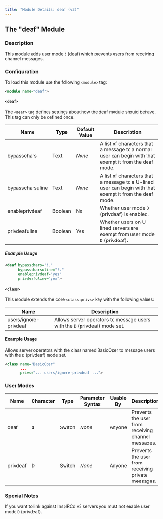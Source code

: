 ```yaml
---
title: "Module Details: deaf (v3)"
---
```


## The "deaf" Module

### Description

This module adds user mode `d` (deaf) which prevents users from receiving channel messages.

### Configuration

To load this module use the following `<module>` tag:

```xml
<module name="deaf">
```

#### `<deaf>`

The `<deaf>` tag defines settings about how the deaf module should behave. This tag can only be defined once.

Name             | Type    | Default Value | Description
---------------- | ------- | ------------- | -----------
bypasschars      | Text    | *None*        | A list of characters that a message to a normal user can begin with that exempt it from the deaf mode.
bypasscharsuline | Text    | *None*        | A list of characters that a message to a U-lined user can begin with that exempt it from the deaf mode.
enableprivdeaf   | Boolean | No            | Whether user mode `D` (privdeaf) is enabled.
privdeafuline    | Boolean | Yes           | Whether users on U-lined servers are exempt from user mode `D` (privdeaf).

##### Example Usage

```xml
<deaf bypasschars="!."
      bypasscharsuline="!."
      enableprivdeaf="yes"
      privdeafuline="yes">
```

#### `<class>`

This module extends the core `<class:privs>` key with the following values:

Name                  | Description
----------------------| -----------
users/ignore-privdeaf | Allows server operators to message users with the `D` (privdeaf) mode set.

#### Example Usage

Allows server operators with the class named BasicOper to message users with the `D` (privdeaf) mode set.

```xml
<class name="BasicOper"
       ...
       privs="... users/ignore-privdeaf ...">
```

### User Modes

Name     | Character | Type   | Parameter Syntax | Usable By | Description
-------- | --------- | ------ | ---------------- | --------- | -----------
deaf     | d         | Switch | *None*           | Anyone    | Prevents the user from receiving channel messages.
privdeaf | D         | Switch | *None*           | Anyone    | Prevents the user from receiving private messages.

### Special Notes

If you want to link against InspIRCd v2 servers you must not enable user mode `D` (privdeaf).
